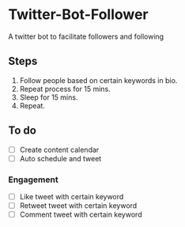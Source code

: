 # Twitter-Bot-Follower

A twitter bot to facilitate followers and following

## Steps

1. Follow people based on certain keywords in bio.
2. Repeat process for 15 mins.
3. Sleep for 15 mins.
4. Repeat.

## To do

- [ ] Create content calendar
- [ ] Auto schedule and tweet

### Engagement

- [ ] Like tweet with certain keyword
- [ ] Retweet tweet with certain keyword
- [ ] Comment tweet with certain keyword

